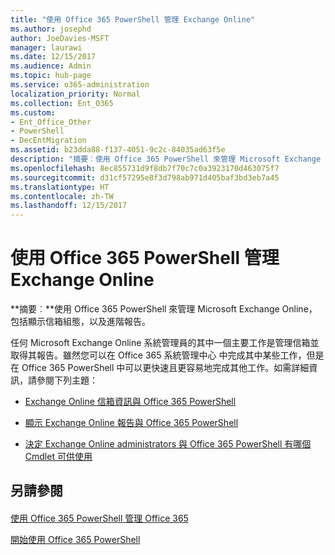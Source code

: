 ```yaml
---
title: "使用 Office 365 PowerShell 管理 Exchange Online"
ms.author: josephd
author: JoeDavies-MSFT
manager: laurawi
ms.date: 12/15/2017
ms.audience: Admin
ms.topic: hub-page
ms.service: o365-administration
localization_priority: Normal
ms.collection: Ent_O365
ms.custom:
- Ent_Office_Other
- PowerShell
- DecEntMigration
ms.assetid: b23dda88-f137-4051-9c2c-84035ad63f5e
description: "摘要︰使用 Office 365 PowerShell 來管理 Microsoft Exchange Online，包括顯示信箱組態，以及進階報告。"
ms.openlocfilehash: 8ec855731d9f8db7f70c7c0a3923170d463075f7
ms.sourcegitcommit: d31cf57295e8f3d798ab971d405baf3bd3eb7a45
ms.translationtype: HT
ms.contentlocale: zh-TW
ms.lasthandoff: 12/15/2017
---
```

# <a name="manage-exchange-online-with-office-365-powershell"></a>使用 Office 365 PowerShell 管理 Exchange Online

 **摘要︰**使用 Office 365 PowerShell 來管理 Microsoft Exchange Online，包括顯示信箱組態，以及進階報告。
  
任何 Microsoft Exchange Online 系統管理員的其中一個主要工作是管理信箱並取得其報告。雖然您可以在 Office 365 系統管理中心 中完成其中某些工作，但是在 Office 365 PowerShell 中可以更快速且更容易地完成其他工作。如需詳細資訊，請參閱下列主題：
  
- 
  [ Exchange Online 信箱資訊與 Office 365 PowerShell](https://technet.microsoft.com/en-us/library/mt771881%28v=exchg.160%29.aspx)
    
- 
  [顯示 Exchange Online 報告與 Office 365 PowerShell](https://technet.microsoft.com/en-us/library/mt771882%28v=exchg.160%29.aspx)
    
- 
  [決定 Exchange Online administrators 與 Office 365 PowerShell 有哪個 Cmdlet 可供使用](https://technet.microsoft.com/en-us/library/mt771883%28v=exchg.160%29.aspx)
    
## <a name="see-also"></a>另請參閱

#### 

[使用 Office 365 PowerShell 管理 Office 365](manage-office-365-with-office-365-powershell.md)
  
[開始使用 Office 365 PowerShell](getting-started-with-office-365-powershell.md)

